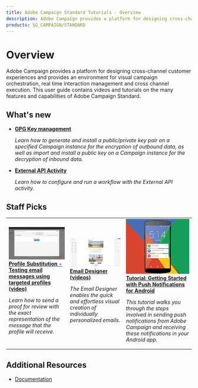 ```yaml
---
title: Adobe Campaign Standard Tutorials - Overview
description: Adobe Campaign provides a platform for designing cross-channel customer experiences and provides an environment for visual campaign orchestration, real time interaction management and cross channel execution. This user guide contains videos and tutorials on the many features and capabilities of Adobe Campaign Standard.
products: SG_CAMPAIGN/STANDARD
---
```


# Overview

Adobe Campaign provides a platform for designing cross-channel customer experiences and provides an environment for visual campaign orchestration, real time interaction management and cross channel execution. This user guide contains videos and tutorials on the many features and capabilities of Adobe Campaign Standard.

## What's new

* **[GPG Key management](administrating/control-panel/gpg-key-management/gpg-key-management-overview.md)**

    *Learn how to generate and install a public/private key pair on a specified Campaign instance for the encryption of outbound data, as well as import and install a public key on a Campaign instance for the decryption of inbound data.*

* **[External API Activity](/help/managing-processes-and-data/data-management-activities/external-api-activity.md)**

    *Learn how to configure and run a workflow with the External API activity.*

## Staff Picks

<table>
<tr>
  <td>
    <a href="./communication-channels/email/profile-substitution.md"> 
      <img alt="Profile Substitution - Testing email messages using targeted profiles (video)" src="./assets/substitution_tab.png"/>
    </a>
    <div>
      <a href="./communication-channels/email/profile-substitution.md">
    <strong>Profile Substitution - Testing email messages using targeted profiles (video)</strong>
    </a>
    </div>
    <p>
    <em>Learn how to send a proof for review with the exact representation of the message that the profile will receive.</em>
    <p>
  </td>
   <td>
    <a href="./designing-content/email-designer/email-designer-overview.md">
      <img alt="Email Designer (videos)" src="./assets/email_designer_tutorial.png" />
    </a>
    <div>
      <a href="./designing-content/email-designer/email-designer-overview.md">
    <strong>Email Designer (videos)</strong>
    </a>
    </div>
    <p>
    <em>The Email Designer enables the quick and effortless visual creation of individually personalized emails.</em>
    <p>
  </td>
  <td>
    <a href="https://docs.adobe.com/content/help/en/campaign-standard-learn/getting-started-with-push-notifications-android/introduction.html">
      <img alt="Tutorial: Getting Started with Push Notifications for Android" src="./assets/push-for-android.png" />
    </a>
    <div>
      <a href="https://docs.adobe.com/content/help/en/campaign-standard-learn/getting-started-with-push-notifications-android/introduction.html">
    <strong>Tutorial: Getting Started with Push Notifications for Android</strong>
    </a>
    </div>
    <p>
    <em>This tutorial walks you through the steps involved in sending push notifications from Adobe Campaign and receiving these notifications in your Android app. </em>
    <p>
  </td>
</tr>
</table>

## Additional Resources

* [Documentation](https://docs.adobe.com/content/help/en/campaign-standard/using/campaign-standard-home.html)
